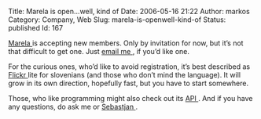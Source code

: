 Title: Marela is open...well, kind of
Date: 2006-05-16 21:22
Author: markos
Category: Company, Web
Slug: marela-is-openwell-kind-of
Status: published
Id: 167

<div>
 <p>
  <a href="http://www.marela.si">
   Marela
  </a>
  is accepting new members. Only by invitation for now, but it’s not that difficult to get one. Just
  <a href="http://markos.gaivo.net">
   email me
  </a>
  , if you’d like one.
 </p>
 <p>
  For the curious ones, who’d like to avoid registration, it’s best described as
  <a href="http://www.flickr.com">
   Flickr
  </a>
  lite for slovenians (and those who don’t mind the language). It will grow in its own direction, hopefully fast, but you have to start somewhere.
 </p>
 <p>
  Those, who like programming might also check out its
  <a href="http://www.marela.si/dev/api" title="Link to API">
   API
  </a>
  . And if you have any questions, do ask me or
  <a href="http://www.trepca.si/blog/" title="Link to Sebastjan's blog">
   Sebastjan
  </a>
  .
 </p>
</div>
